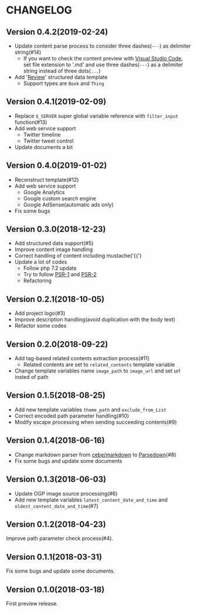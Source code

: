 CHANGELOG
=========

Version 0.4.2(2019-02-24)
-------------------------

* Update content parse process to consider three dashes(`---`) as delimiter string(#14)
    * If you want to check the content preview with [Visual Studio Code](https://code.visualstudio.com/), set file extension to '.md' and use three dashes(`---`) as a delimiter string instead of three dots(`...`)
* Add '[Review](https://developers.google.com/search/docs/data-types/review-snippet)' structured data template
    * Support types are `Book` and `Thing`

Version 0.4.1(2019-02-09)
-------------------------

* Replace `$_SERVER` super global variable reference with `filter_input` function(#13)
* Add web service support
    * Twitter timeline
    * Twitter tweet control
* Update documents a bit

Version 0.4.0(2019-01-02)
-------------------------

* Reconstruct template(#12)
* Add web service support
    * Google Analytics
    * Google custom search engine
    * Google AdSense(automatic ads only)
* Fix some bugs

Version 0.3.0(2018-12-23)
-------------------------

* Add structured data support(#5)
* Improve content image handling
* Correct handling of content including mustache('{{')
* Update a lot of codes
    * Follow php 7.2 update
    * Try to follow [PSR-1](https://www.php-fig.org/psr/psr-1/) and [PSR-2](https://www.php-fig.org/psr/psr-2/)
    * Refactoring

Version 0.2.1(2018-10-05)
-------------------------

* Add project logo(#3)
* Improve description handling(avoid duplication with the body text)
* Refactor some codes

Version 0.2.0(2018-09-22)
-------------------------

* Add tag-based related contents extraction process(#11)
    * Related contents are set to `related_contents` template variable
* Change template variables name `image_path` to `image_url` and set url insted of path

Version 0.1.5(2018-08-25)
-------------------------

* Add new template variables `theme_path` and `exclude_from_List`
* Correct encoded path parameter handling(#10)
* Modify escape processing when sending succeeding contents(#9)

Version 0.1.4(2018-06-16)
-------------------------

* Change markdown parser from [cebe/markdown](http://markdown.cebe.cc/) to [Parsedown](http://parsedown.org/)(#8)
* Fix some bugs and update some documents

Version 0.1.3(2018-06-03)
-------------------------

* Update OGP image source processing(#6)
* Add new template variables `latest_content_date_and_time` and `oldest_content_date_and_time`(#7)

Version 0.1.2(2018-04-23)
-------------------------

Improve path parameter check process(#4).

Version 0.1.1(2018-03-31)
-------------------------

Fix some bugs and update some documents.

Version 0.1.0(2018-03-18)
-------------------------

First preview release.